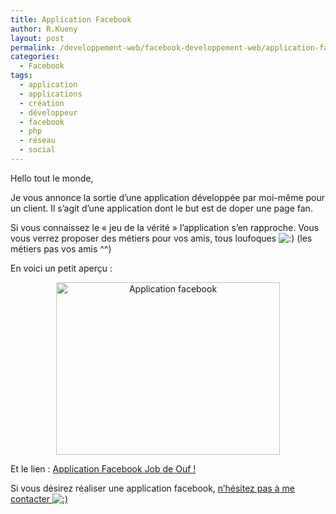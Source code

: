 ```yaml
---
title: Application Facebook
author: R.Kueny
layout: post
permalink: /developpement-web/facebook-developpement-web/application-facebook
categories:
  - Facebook
tags:
  - application
  - applications
  - création
  - développeur
  - facebook
  - php
  - réseau
  - social
---
```

Hello tout le monde,

Je vous annonce la sortie d&rsquo;une application développée par moi-même pour un client. Il s&rsquo;agit d&rsquo;une application dont le but est de doper une page fan.

Si vous connaissez le &laquo;&nbsp;jeu de la vérité&nbsp;&raquo; l&rsquo;application s&rsquo;en rapproche. Vous vous verrez proposer des métiers pour vos amis, tous loufoques <img src="http://rkueny.fr/wp-includes/images/smilies/icon_smile.gif" alt=":)" class="wp-smiley" /> (les métiers pas vos amis ^^)

En voici un petit aperçu :

<p style="text-align: center;">
  <a href="http://rkueny.fr/wp-content/uploads/2011/01/Capture-d’écran-2011-01-19-à-13.43.47.png" rel="lightbox[1082]"><img class="size-full wp-image-1083 aligncenter" title="Application facebook" src="http://rkueny.fr/wp-content/uploads/2011/01/Capture-d’écran-2011-01-19-à-13.43.47.png" alt="Application facebook" width="358" height="276" /></a>
</p>

Et le lien : <a title="Application facebook job de ouf" href="http://apps.facebook.com/jobdeouf/" target="_blank">Application Facebook Job de Ouf !</a>

Si vous désirez réaliser une application facebook, <a title="Réalisation applications facebook" href="http://rkueny.fr/contact" target="_blank">n&rsquo;hésitez pas à me contacter <img src="http://rkueny.fr/wp-includes/images/smilies/icon_smile.gif" alt=":)" class="wp-smiley" /></a>